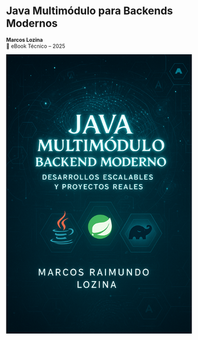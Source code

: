 # Java Multimódulo para Backends Modernos

**Marcos Lozina**  
📘 eBook Técnico – 2025

![Portada](images/portada2.png)
